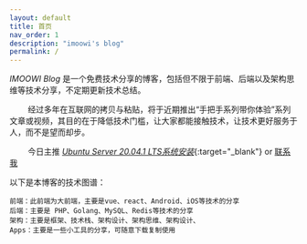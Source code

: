 ```yaml
---
layout: default
title: 首页
nav_order: 1
description: "imoowi's blog"
permalink: /
---
```


_IMOOWI Blog_ 是一个免费技术分享的博客，包括但不限于前端、后端以及架构思维等技术分享，不定期更新技术总结。

&emsp;&emsp; 经过多年在互联网的拷贝与粘贴，将于近期推出“手把手系列带你体验”系列文章或视频，其目的在于降低技术门槛，让大家都能接触技术，让技术更好服务于人，而不是望而却步。

&emsp;&emsp; 今日主推 [_Ubuntu Server 20.04.1 LTS系统安装_](/posts/后端/UbuntuServer20.04.1LTS系统安装/){:target="_blank"} or [联系我](/about/) 

以下是本博客的技术图谱：

    前端：此前端为大前端，主要是vue、react、Android、iOS等技术的分享
    后端：主要是 PHP、Golang、MySQL、Redis等技术的分享
    架构：主要是框架、技术栈、架构设计、架构思维、架构设计、
    Apps：主要是一些小工具的分享，可随意下载复制使用